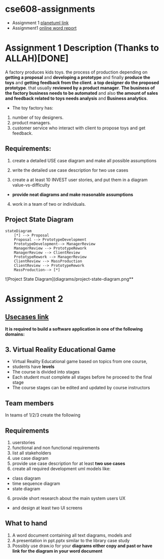 # cse608-assignments
* Assignment 1 [planetuml link](http://www.plantuml.com/plantuml/uml/VPBTxjiW3CNlUGghztc5gLkhIPCsQLgxwya19qKZWB3fb7sy-o2XQNFplygn_JkAEN1amIHvSihH8201aXrl0iOcqcA3LmgrX0JVcH8WGoxVH-_aB7cfNUsKYgX_uaXm4Ho6skGg_YY0bJvyJS5aBV05VU7IeJBJDZuJsz6lFp5FqpN4DceE2V5bVCeiOIgk2wMxrRGWcf_0XyniFJ43UdGpoqBqgFvj2r_3_76XPwZRPYQDJ73u74Rh5pp_S5Mhr-abzvCLY2d4mEWQnt47dUdkGhH-1BbHOybK8K7cICrbzgvlTBVqwsrBsbjAjjbe0f0mSqEYx91FNYYX5a1lO2I1WSZq9OE6ZyCEVr_Z-atGvpM_Hc5Ve1BUShdGrLVJ_NstFWljeCjnArMzAkXgRPIghL9iMHPwBJbkigoWUPCFVmkeoNggQPKbWnvNMTOwaZTvSly1) 
* Assignment1 [online word report](https://engasuedu-my.sharepoint.com/:w:/g/personal/2101398_eng_asu_edu_eg/EW6_-ZXMwapFrVV4nNACJHMBJjRv74BawB33d8nUSPfVcA?e=F5bwLm)

# Assignment 1 Description  (Thanks to ALLAH)[DONE]
A factory produces kids toys. the process of production depending on **getting a proposal** and **developing a prototype** and finally **produce the toys** and **getting feedback from the client**. **a top designer do the proposed prototype**. that usually **reviewed by a product manager**. **The business of the factory business needs to be automated** and also **the amount of sales and feedback related to toys needs analysis** and **Business analytics**.

* The toy factory has:
1. number of toy designers. 
2. product managers.
3. customer service who interact with client to propose toys and get feedback.

## Requirements:
1. create a detailed USE case diagram and make all possible assumptions

2. write the detailed use case description for two use cases 

3. create a at least 10 INVEST user stories, and put them in a diagram value-vs-difficulty

* **provide neat diagrams and make reasonable assumptions**

4. work in a team of two or individuals.

## Project State Diagram


```mermaid
stateDiagram
    [*] --> Proposal
    Proposal --> PrototypeDevelopment
    PrototypeDevelopment--> ManagerReview
    ManagerReview --> PrototypeRework
    ManagerReview --> ClientReview
    PrototypeRework --> ManagerReview
    ClientReview --> MassProduction
    ClientReview --> PrototypeRework
    MassProduction--> [*]
```

![Project State Diagram](diagrams/project-state-diagram.png**


# Assignment 2
## [Usecases link](http://www.plantuml.com/plantuml/uml/TLDDZnCn3BtdLrYzSEe_uB2m84302ItNaPkuQTHyZ6A7KW7_dIRfp4vMS9jvVYzsdbyUM31B2LvvEWf8WkpiIS2uJ5fSYagXbfJXYIa3CXIch6RKPxG4ktV8fqFAQ5gTTvLXRXZyKW1TkFicnL2KLkF-_LnyJ2KpmQV8aak56isjlvjZhYmKu8q9BZOIrY_rHwtJl3Vb0mPglGkJHYROVKaMxe8o-MHl4hMjryxeFSY9e0_pYi5YeBl4QVjpugtYkwCBX2lCETbCp7VYZs3_mTFzVW65iaE_aZMFvCynjKE3Oy7pGZk7CDBU4k31KztJZ3SKC1hGAOgBXUeTjgFFslvNBVaAQ75rve224yDWpTDiKFg9m8AMbh6AvSbjcLzJT7L9cRXuOKZ7PTEB9EJqGlEOGYZHwThYukJqKg4lLJ1qGHS5NGJkKJYMs2AAtibrwSF72RUYZnYDhpvTWN9EkMKBe_X5SK9o4zP62cgQQi3XzUzzcVSjodTalz_avpvg1tj2Hgo7OOGqZz2wtu4swr6vtStpi-Y5leSHNQqUuTLFrPvDXxfPAx1wyK3HbE3_0W00)
**It is required to build a software application in one of the following domains:**

## 3. Virtual Reality Educational Game
* Virtual Reality Educational game based on topics from one course,
* students have **levels** 
* The course is divided into stages 
* Each student must complete all stages before he proceed to the final stage
* The course stages can be edited and updated by course instructors

## Team members
In teams of 1/2/3 create the following

## Requirements

1. userstories
2. functional and non functional requirements 
3. list all stakeholders
4. use case diagram
4. provide use case description for at least **two use cases**
5. create all required development uml models like:
* class diagram 
* time sequence diagram 
* state diagram
6. provide short research about the main system users UX 
* and design at least two UI screens

## What to hand
1. A word document containing all text diagrams, models and 
2. A presentation in ppt.pptx similar to the library case study
3. Possibly use draw.io for your **diagrams either copy and past or have link for the diagram in your word document**

